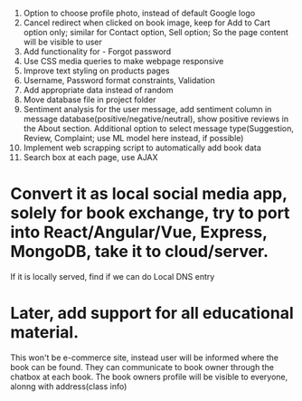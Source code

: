 1. Option to choose profile photo, instead of default Google logo
2. Cancel redirect when clicked on book image, keep for Add to Cart option only; similar for Contact option, Sell option; So the page content will be visible to user
3. Add functionality for - Forgot password
4. Use CSS media queries to make webpage responsive
5. Improve text styling on products pages
6. Username, Password format constraints, Validation
7. Add appropriate data instead of random
8. Move database file in project folder
9. Sentiment analysis for the user message, add sentiment column in message database(positive/negative/neutral), show positive reviews in the About section. Additional option to select message type(Suggestion, Review, Complaint; use ML model here instead, if possible)
10. Implement web scrapping script to automatically add book data
11. Search box at each page, use AJAX




# Convert it as local social media app, solely for book exchange, try to port into React/Angular/Vue, Express, MongoDB, take it to cloud/server.
If it is locally served, find if we can do Local DNS entry
# Later, add support for all educational material.
This won't be e-commerce site, instead user will be informed where the book can be found. They can communicate to book owner through the chatbox at each book.
The book owners profile will be visible to everyone, alonng with address(class info)